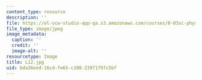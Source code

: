 ```yaml
---
content_type: resource
description: ''
file: https://ol-ocw-studio-app-qa.s3.amazonaws.com/courses/8-03sc-physics-iii-vibrations-and-waves-fall-2016/bda36eed16cdfe65c10823971f97c5bf_L12.jpg
file_type: image/jpeg
image_metadata:
  caption: ''
  credit: ''
  image-alt: ''
resourcetype: Image
title: L12.jpg
uid: bda36eed-16cd-fe65-c108-23971f97c5bf
---
```

